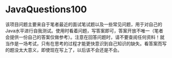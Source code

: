 # JavaQuestions100
该项目问题主要来自于笔者最近的面试笔试题以及一些常见问题，用于对自己的Java水平进行自我测试。使用时看着问题，写答案即可，答案开放不唯一（笔者会提供一份自己的答案仅做参考）。注意在回答问题时，请不要查阅任何资料！就当作是一场考试，只有在思考的过程才能更快意识到自己知识的缺失。看答案而写的题没太大意义，即使现在写上了，以后该不会还是不会。
